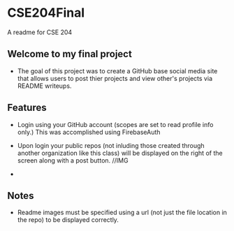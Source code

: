 # CSE204Final
A readme for CSE 204

## Welcome to my final project

* The goal of this project was to create a GitHub base social media site that allows users to post thier projects and view other's projects via README writeups.

## Features

* Login using your GitHub account (scopes are set to read profile info only.) This was accomplished using FirebaseAuth
* Upon login your public repos (not inluding those created through another organization like this class) will be displayed on the right of the screen along with a post button.
//IMG

* 

## Notes
* Readme images must be specified using a url (not just the file location in the repo) to be displayed correctly.


